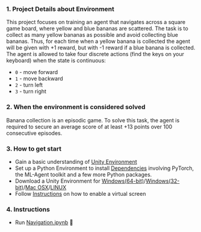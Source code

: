 ### 1. Project Details about Environment
This project focuses on training an agent that navigates across a square game board, where yellow and blue bananas are scattered. The task is to collect as many yellow bananas as possible and avoid collecting blue bananas. Thus, for each time when a yellow banana is collected the agent will be given with +1 reward, but with -1 reward if a blue banana is collected. The agent is allowed to take four discrete actions (find the keys on your keyboard) when the state is continuous:
- `0` - move forward
- `1` - move backward
- `2` - turn left
- `3` - turn right
### 2. When the environment is considered solved
Banana collection is an episodic game. To solve this task, the agent is required to secure an average score of at least +13 points over 100 consecutive episodes.
### 3. How to get start
- Gain a basic understanding of [Unity Environment](https://github.com/Unity-Technologies/ml-agents/blob/master/docs/Learning-Environment-Examples.md#banana-collector)
- Set up a Python Environment to install [Dependencies](https://github.com/udacity/deep-reinforcement-learning#dependencies) involving PyTorch, the ML-Agent toolkit and a few more Python packages.
- Download a Unity Environment for [Windows(64-bit)](https://classroom.udacity.com/nanodegrees/nd893/parts/6b0c03a7-6667-4fcf-a9ed-dd41a2f76485/modules/e7499d4f-24f9-42ec-9864-23adcfa4e241/lessons/69bd42c6-b70e-4866-9764-9bfa8c03cdea/concepts/319dc918-bd2c-4d3b-80a5-063bb5f1905a)/[Windows(32-bit)](https://s3-us-west-1.amazonaws.com/udacity-drlnd/P1/Banana/Banana_Windows_x86.zip)/[Mac OSX](https://s3-us-west-1.amazonaws.com/udacity-drlnd/P1/Banana/Banana.app.zip)/[LINUX](https://classroom.udacity.com/nanodegrees/nd893/parts/6b0c03a7-6667-4fcf-a9ed-dd41a2f76485/modules/e7499d4f-24f9-42ec-9864-23adcfa4e241/lessons/69bd42c6-b70e-4866-9764-9bfa8c03cdea/concepts/319dc918-bd2c-4d3b-80a5-063bb5f1905a)
- Follow [Instructions](https://github.com/Unity-Technologies/ml-agents/blob/master/docs/Training-on-Amazon-Web-Service.md) on how to enable a virtual screen
### 4. Instructions
- Run [Navigation.ipynb](/Navigation.ipynd) :peach:
